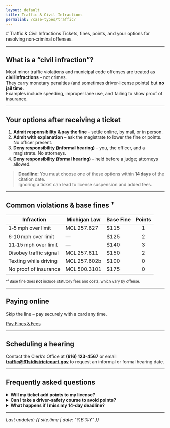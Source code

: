 ```yaml
---
layout: default
title: Traffic & Civil Infractions
permalink: /case-types/traffic/
---
```


<div class="case-hero">
  # Traffic & Civil Infractions  
  <span class="tagline">
    Tickets, fines, points, and your options for resolving non‑criminal offenses.
  </span>
</div>

---

## What is a “civil infraction”?

Most minor traffic violations and municipal code offenses are treated as **civil infractions** – not crimes.  
They carry monetary penalties (and sometimes driver‑license points) but **no jail time**.  
Examples include speeding, improper lane use, and failing to show proof of insurance.

---

## Your options after receiving a ticket 

1. **Admit responsibility & pay the fine** – settle online, by mail, or in person.  
2. **Admit with explanation** – ask the magistrate to lower the fine or points. No officer present.  
3. **Deny responsibility (informal hearing)** – you, the officer, and a magistrate. No attorneys.  
4. **Deny responsibility (formal hearing)** – held before a judge; attorneys allowed.

> **Deadline:** You must choose one of these options within **14 days** of the citation date.  
> Ignoring a ticket can lead to license suspension and added fees.

---

## Common violations & base fines *¹*

| Infraction | Michigan Law | Base Fine | Points |
|------------|--------------|-----------|:------:|
| 1‑5 mph over limit | MCL 257.627 | $115 | 1 |
| 6‑10 mph over limit | ― | $125 | 2 |
| 11‑15 mph over limit | ― | $140 | 3 |
| Disobey traffic signal | MCL 257.611 | $150 | 2 |
| Texting while driving | MCL 257.602b | $100 | 0 |
| No proof of insurance | MCL 500.3101 | $175 | 0 |

<sub>*¹ Base fine does **not** include statutory fees and costs, which vary by offense.</sub>

---

## Paying online

Skip the line – pay securely with a card any time.

<div class="big‑btn‑row">
  <a href="#" class="big‑btn">Pay Fines & Fees</a>
</div>

---

## Scheduling a hearing

Contact the Clerk’s Office at **(616) 123‑4567** or email  
**<traffic@61stdistrictcourt.gov>** to request an informal or formal hearing date.

---

## Frequently asked questions

<details>
<summary><strong>Will my ticket add points to my license?</strong></summary>

Only certain moving violations add points (see table above).  
Points stay on your record for **two years** from the conviction date.
</details>

<details>
<summary><strong>Can I take a driver‑safety course to avoid points?</strong></summary>

Yes. First‑time offenders for minor speeding (≤ 10 mph over) may be eligible for an
online Basic Driver Improvement Course that prevents points from appearing
on your public record. Ask the clerk when you pay or schedule a hearing.
</details>

<details>
<summary><strong>What happens if I miss my 14‑day deadline?</strong></summary>

The Court will enter a default judgment, add late fees, and the Secretary of
State may suspend your driver license. A clearance fee is required to reinstate.
</details>

---

_Last updated: {{ site.time | date: "%B %Y" }}_
